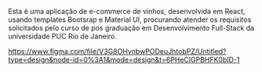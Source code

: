 Esta é uma aplicação de e-commerce de vinhos, desenvolvida em React, usando templates Bootsrap e Material UI, procurando atender os requisitos solicitados 
pelo curso de pos graduação em Desenvolvimento Full-Stack da universidade PUC Rio de Janeiro.

https://www.figma.com/file/V3G8OHvnbwPODeuJhtobPZ/Untitled?type=design&node-id=0%3A1&mode=design&t=6PHeClGPBHFK0bID-1
  
